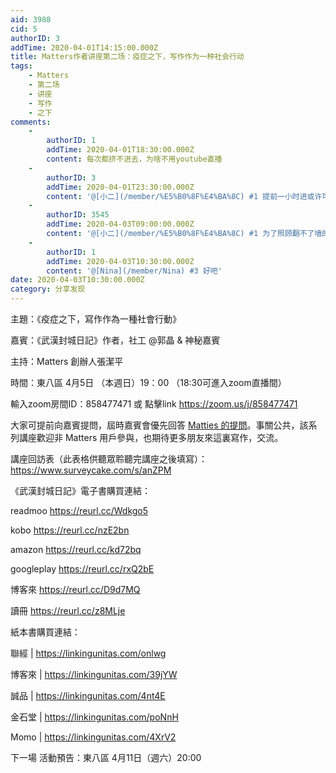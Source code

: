 ```yaml
---
aid: 3988
cid: 5
authorID: 3
addTime: 2020-04-01T14:15:00.000Z
title: Matters作者讲座第二场：疫症之下，写作作为一种社会行动
tags:
    - Matters
    - 第二场
    - 讲座
    - 写作
    - 之下
comments:
    -
        authorID: 1
        addTime: 2020-04-01T18:30:00.000Z
        content: 每次都挤不进去，为啥不用youtube直播
    -
        authorID: 3
        addTime: 2020-04-01T23:30:00.000Z
        content: '@[小二](/member/%E5%B0%8F%E4%BA%8C) #1 提前一小时进或许可以吧'
    -
        authorID: 3545
        addTime: 2020-04-03T09:00:00.000Z
        content: '@[小二](/member/%E5%B0%8F%E4%BA%8C) #1 为了照顾翻不了墙的朋友'
    -
        authorID: 1
        addTime: 2020-04-03T10:30:00.000Z
        content: '@[Nina](/member/Nina) #3 好吧'
date: 2020-04-03T10:30:00.000Z
category: 分享发现
---
```


主題：《疫症之下，寫作作為一種社會行動》

嘉賓：《武漢封城日記》作者，社工 ﻿@郭晶﻿ & 神秘嘉賓

主持：Matters 創辦人張潔平

時間：東八區 4月5日 （本週日）19：00 （18:30可進入zoom直播間）

輸入zoom房間ID：858477471 或 點擊link https://zoom.us/j/858477471

大家可提前向嘉賓提問，屆時嘉賓會優先回答 [Matties 的提問](https://matters.news/@hi176/matters%E4%BD%9C%E8%80%85zoom%E8%AC%9B%E5%BA%A7%E4%B9%8B%E4%BA%8C-%E9%83%AD%E6%99%B6-%E7%96%AB%E7%97%87%E4%B9%8B%E4%B8%8B-%E5%AF%AB%E4%BD%9C%E4%BD%9C%E7%82%BA%E4%B8%80%E7%A8%AE%E7%A4%BE%E6%9C%83%E8%A1%8C%E5%8B%95-bafyreid6yirp62t7ieb33aebpccvs2w3oxipb4s7jjenpfmfdhebz2pw4m)。事關公共，該系列講座歡迎非 Matters 用戶參與，也期待更多朋友來這裏寫作，交流。

講座回訪表（此表格供聽眾聆聽完講座之後填寫）：https://www.surveycake.com/s/anZPM

《武漢封城日記》電子書購買連結：

readmoo https://reurl.cc/Wdkgo5

kobo https://reurl.cc/nzE2bn

amazon https://reurl.cc/kd72bq

googleplay https://reurl.cc/rxQ2bE

博客來 https://reurl.cc/D9d7MQ

讀冊 https://reurl.cc/z8MLje

紙本書購買連結：

聯經 | https://linkingunitas.com/onlwg

博客來 | https://linkingunitas.com/39jYW

誠品 | https://linkingunitas.com/4nt4E

金石堂 | https://linkingunitas.com/poNnH

Momo | https://linkingunitas.com/4XrV2

下一場 活動預告：東八區 4月11日（週六）20:00
